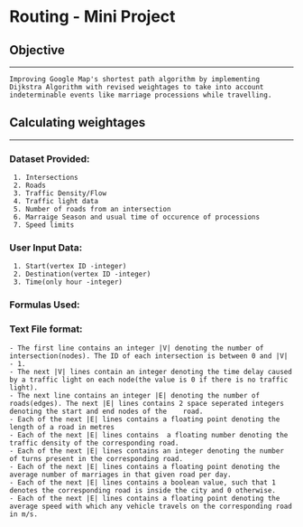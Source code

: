 # Routing - Mini Project

## Objective
---
    Improving Google Map's shortest path algorithm by implementing Dijkstra Algorithm with revised weightages to take into account indeterminable events like marriage processions while travelling.


## Calculating weightages
---
### Dataset Provided:
     1. Intersections
     2. Roads
     3. Traffic Density/Flow
     4. Traffic light data
     5. Number of roads from an intersection
     6. Marraige Season and usual time of occurence of processions
     7. Speed limits

### User Input Data:
     1. Start(vertex ID -integer)
     2. Destination(vertex ID -integer)
     3. Time(only hour -integer)
     
### Formulas Used:

### Text File format:

    - The first line contains an integer |V| denoting the number of intersection(nodes). The ID of each intersection is between 0 and |V| - 1.
    - The next |V| lines contain an integer denoting the time delay caused by a traffic light on each node(the value is 0 if there is no traffic light).
    - The next line contains an integer |E| denoting the number of roads(edges). The next |E| lines contains 2 space seperated integers denoting the start and end nodes of the    road.
    - Each of the next |E| lines contains a floating point denoting the length of a road in metres
    - Each of the next |E| lines contains  a floating number denoting the traffic density of the corresponding road.
    - Each of the next |E| lines contains an integer denoting the number of turns present in the corresponding road.
    - Each of the next |E| lines contains a floating point denoting the average number of marriages in that given road per day.
    - Each of the next |E| lines contains a boolean value, such that 1 denotes the corresponding road is inside the city and 0 otherwise.
    - Each of the next |E| lines contains a floating point denoting the average speed with which any vehicle travels on the corresponding road in m/s.
